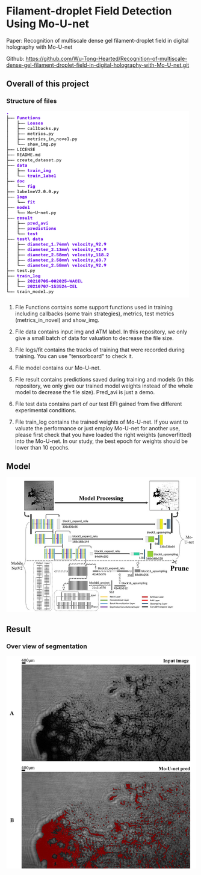# Filament-droplet Field Detection Using Mo-U-net

Paper: Recognition of multiscale dense gel filament-droplet field in digital holography with Mo-U-net

Github: https://github.com/Wu-Tong-Hearted/Recognition-of-multiscale-dense-gel-filament-droplet-field-in-digital-holography-with-Mo-U-net.git

## Overall of this project
### Structure of files

![tree](doc/tree.png)


1. File Functions contains some support functions used in training including  callbacks (some train strategies), metrics, test metrics (metrics_in_novel) and show_img.

2. File data contains input img and ATM label. In this repository, we only give a small batch of data for valuation to decrease the file size.

3. File logs/fit contains the tracks of training that were recorded during training. You can use "tensorboard" to check it.

4. File model contains our Mo-U-net.

5. File result contains predictions saved during training and models (in this repository, we only give our trained model weights instead of the whole model to decrease the file size). Pred_avi is just a demo.

6. File test data contains part of our test EFI gained from five different experimental conditions.

7. File train_log contains the trained weights of Mo-U-net. If you want to valuate the performance or just employ Mo-U-net for another use, please first check that you have loaded the right weights (unoverfitted) into the Mo-U-net. In our study, the best epoch for weights should be lower than 10 epochs.


## Model

![Model](doc/fig/fig3.jpg)


## Result
### Over view of segmentation

![overview](doc/fig/fig7.jpg)


